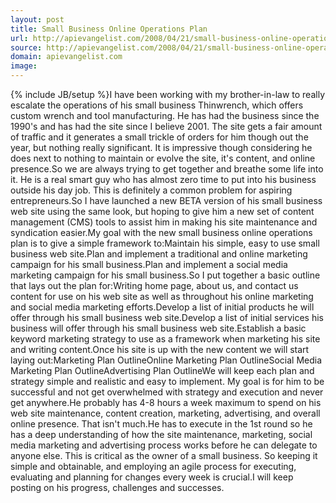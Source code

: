 ```yaml
---
layout: post
title: Small Business Online Operations Plan
url: http://apievangelist.com/2008/04/21/small-business-online-operations-plan/
source: http://apievangelist.com/2008/04/21/small-business-online-operations-plan/
domain: apievangelist.com
image: 
---
```

{% include JB/setup %}I have been working with my brother-in-law to really escalate the operations of his small business Thinwrench, which offers custom wrench and tool manufacturing.  He has had the business since the 1990's and has had the site since I believe 2001. The site gets a fair amount of traffic and it generates a small trickle of orders for him though out the year, but nothing really significant.   It is impressive though considering he does next to nothing to maintain or evolve the site, it's content, and online presence.So we are always trying to get together and breathe some life into it.  He is a real smart guy who has almost zero time to put into his business outside his day job.  This is definitely a common problem for aspiring entrepreneurs.So I have launched a new BETA version of his small business web site using the same look, but hoping to give him a new set of content management (CMS) tools to assist him in making his site maintenance and syndication easier.My goal with the new small business online operations plan is to give a simple framework to:Maintain his simple, easy to use small business web site.Plan and implement a traditional and online marketing campaign for his small business.Plan and implement a social media marketing campaign for his small business.So I put together a basic outline that lays out the plan for:Writing home page, about us, and contact us content for use on his web site as well as throughout his online marketing and social media marketing efforts.Develop a list of initial products he will offer through his small business web site.Develop a list of initial services his business will offer through his small business web site.Establish a basic keyword marketing strategy to use as a framework when marketing his site and writing content.Once his site is up with the new content we will start laying out:Marketing Plan OutlineOnline Marketing Plan OutlineSocial Media Marketing Plan OutlineAdvertising Plan OutlineWe will keep each plan and strategy simple and realistic and easy to implement.  My goal is for him to be successful and not get overwhelmed with strategy and execution and never get anywhere.He probably has 4-8 hours a week maximum to spend on his web site maintenance, content creation, marketing, advertising, and overall online presence.  That isn't much.He has to execute in the 1st round so he has a deep understanding of how the site maintenance, marketing, social media marketing and advertising process works before he can delegate to anyone else.  This is critical as the owner of a small business. So keeping it simple and obtainable, and employing an agile process for executing, evaluating and planning for changes every week is crucial.I will keep posting on his progress, challenges and successes.